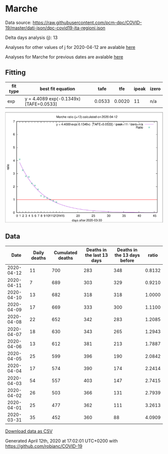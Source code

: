 # Marche

Data source: https://raw.githubusercontent.com/pcm-dpc/COVID-19/master/dati-json/dpc-covid19-ita-regioni.json

Delta days analysis (j): 13

Analyses for other values of j for 2020-04-12 are avalable [here](../2020-04-12/README.md)

Analyses for Marche for previous dates are avalable [here](../README.md)

## Fitting 
|fit type|best fit equation|tafe|tfe|ipeak|izero|
|-------|-----|--------|------|---|---|
|exp|y = 4.4089 exp(-0.1349x)  [TAFE=0.0533]|0.0533|0.0020|11|n/a|

![Plot](COVID-19_marche_j13_2020-04-12.png)

## Data
|Date|Daily deaths|Cumulated deaths|Deaths in the last 13 days|Deaths in the 13 days before|ratio|
|----|----------|-----------|-------|--------------------|-----|
|2020-04-12|11|700|283|348|0.8132|
|2020-04-11|7|689|303|329|0.9210|
|2020-04-10|13|682|318|318|1.0000|
|2020-04-09|17|669|333|300|1.1100|
|2020-04-08|22|652|342|283|1.2085|
|2020-04-07|18|630|343|265|1.2943|
|2020-04-06|13|612|381|213|1.7887|
|2020-04-05|25|599|396|190|2.0842|
|2020-04-04|17|574|390|174|2.2414|
|2020-04-03|54|557|403|147|2.7415|
|2020-04-02|26|503|366|131|2.7939|
|2020-04-01|25|477|362|111|3.2613|
|2020-03-31|35|452|360|88|4.0909|

[Download data as CSV](COVID-19_marche_j13_2020-04-12.csv)

Generated April 12th, 2020 at 17:02:01 UTC+0200 with https://github.com/robianc/COVID-19
